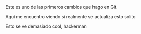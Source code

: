 Este es uno de las primeros cambios que hago en Git. 

Aquí me encuentro viendo si realmente se actualiza esto solito

Esto se ve demasiado cool, hackerman

